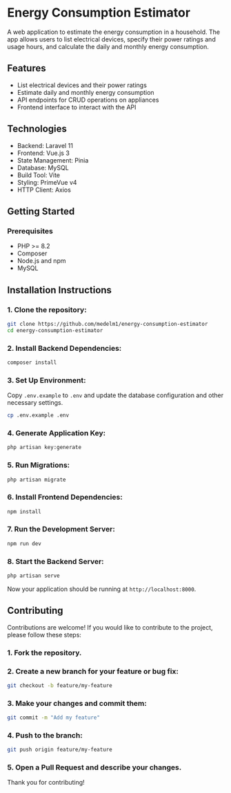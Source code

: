 # Energy Consumption Estimator

A web application to estimate the energy consumption in a household. The app allows users to list electrical devices, specify their power ratings and usage hours, and calculate the daily and monthly energy consumption.

## Features

- List electrical devices and their power ratings
- Estimate daily and monthly energy consumption
- API endpoints for CRUD operations on appliances
- Frontend interface to interact with the API

## Technologies

- Backend: Laravel 11
- Frontend: Vue.js 3
- State Management: Pinia
- Database: MySQL
- Build Tool: Vite
- Styling: PrimeVue v4
- HTTP Client: Axios

## Getting Started

### Prerequisites

- PHP >= 8.2
- Composer
- Node.js and npm
- MySQL

## Installation Instructions

### 1. Clone the repository:

```bash
git clone https://github.com/medelm1/energy-consumption-estimator
cd energy-consumption-estimator
```
### 2. Install Backend Dependencies:

```bash
composer install
```

### 3. Set Up Environment:

Copy `.env.example` to `.env` and update the database configuration and other necessary settings.

```bash
cp .env.example .env
```

### 4. Generate Application Key:

```bash
php artisan key:generate
```

### 5. Run Migrations:

```bash
php artisan migrate
```

### 6. Install Frontend Dependencies:

```bash
npm install
```

### 7. Run the Development Server:

```bash
npm run dev
```

### 8. Start the Backend Server:

```bash
php artisan serve
```

Now your application should be running at `http://localhost:8000`.

## Contributing

Contributions are welcome! If you would like to contribute to the project, please follow these steps:

### 1. Fork the repository.
### 2. Create a new branch for your feature or bug fix:

```bash
git checkout -b feature/my-feature
```

### 3. Make your changes and commit them:

```bash
git commit -m "Add my feature"
```

### 4. Push to the branch:

```bash
git push origin feature/my-feature
```

### 5. Open a Pull Request and describe your changes.

Thank you for contributing!
